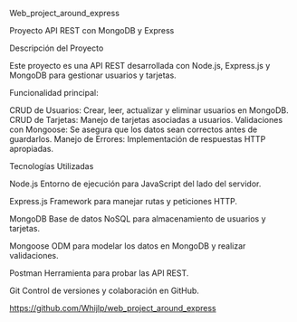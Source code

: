 Web_project_around_express

Proyecto API REST con MongoDB y Express

Descripción del Proyecto

Este proyecto es una API REST desarrollada con Node.js, Express.js y MongoDB para gestionar usuarios y tarjetas.

Funcionalidad principal:

CRUD de Usuarios: Crear, leer, actualizar y eliminar usuarios en MongoDB.
CRUD de Tarjetas: Manejo de tarjetas asociadas a usuarios.
Validaciones con Mongoose: Se asegura que los datos sean correctos antes de guardarlos.
Manejo de Errores: Implementación de respuestas HTTP apropiadas.

Tecnologías Utilizadas

Node.js
Entorno de ejecución para JavaScript del lado del servidor.

Express.js
Framework para manejar rutas y peticiones HTTP.

MongoDB
Base de datos NoSQL para almacenamiento de usuarios y tarjetas.

Mongoose
ODM para modelar los datos en MongoDB y realizar validaciones.

Postman
Herramienta para probar las API REST.

Git
Control de versiones y colaboración en GitHub.

https://github.com/Whijlp/web_project_around_express

